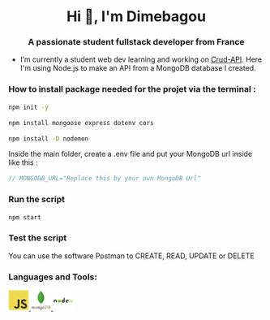 <h1 align="center">Hi 👋, I'm Dimebagou</h1>
<h3 align="center">A passionate student fullstack developer from France</h3>

- I’m currently a student web dev learning and working on [Crud-API](https://github.com/Dimebagou/crud-API). Here I'm using Node.js to make an API from a MongoDB database I created.

<h3 align="left">How to install package needed for the projet via the terminal :</h3>

```bash
npm init -y
```
```bash
npm install mongoose express dotenv cors
```
```bash
npm install -D nodemon
```

<p>Inside the main folder, create a .env file and put your MongoDB url inside like this :</p>

```javascript
// MONGODB_URL="Replace this by your own MongoDB Url"
```

<h3 align="left">Run the script</h3>

```bash
npm start
```

<h3 align="left">Test the script</h3>

<p>You can use the software Postman to CREATE, READ, UPDATE or DELETE </p>

<h3 align="left">Languages and Tools:</h3>
<p align="left"> <a href="https://developer.mozilla.org/en-US/docs/Web/JavaScript" target="_blank" rel="noreferrer"> <img src="https://raw.githubusercontent.com/devicons/devicon/master/icons/javascript/javascript-original.svg" alt="javascript" width="40" height="40"/> </a> <a href="https://www.mongodb.com/" target="_blank" rel="noreferrer"> <img src="https://raw.githubusercontent.com/devicons/devicon/master/icons/mongodb/mongodb-original-wordmark.svg" alt="mongodb" width="40" height="40"/> </a> <a href="https://nodejs.org" target="_blank" rel="noreferrer"> <img src="https://raw.githubusercontent.com/devicons/devicon/master/icons/nodejs/nodejs-original-wordmark.svg" alt="nodejs" width="40" height="40"/> </a> </p>
